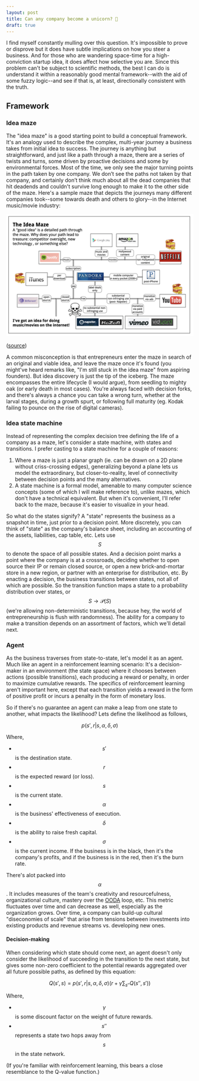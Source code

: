 ```yaml
---
layout: post
title: Can any company become a unicorn? 🦄
draft: true
---
```


I find myself constantly mulling over this question. It's impossible to prove or disprove but it does have subtle implications on how you steer a business. And for those who are wandering space-time for a high-conviction startup idea, it does affect how selective you are. Since this problem can't be subject to scientific methods, the best I can do is understand it within a reasonably good mental framework--with the aid of some fuzzy logic--and see if that is, at least, directionally consistent with the truth.

## Framework

### Idea maze

The "idea maze" is a good starting point to build a conceptual framework. It's an analogy used to describe the complex, multi-year journey a business takes from initial idea to success. The journey is anything but straightforward, and just like a path through a maze, there are a series of twists and turns, some driven by proactive decisions and some by environmental forces. Most of the time, we only see the major turning points in the path taken by one company. We don’t see the paths not taken by that company, and certainly don’t think much about all the dead companies that hit deadends and couldn't survive long enough to make it to the other side of the maze. Here's a sample maze that depicts the journeys many different companies took--some towards death and others to glory--in the Internet music/movie industry:

![Idea maze example.](/assets/images/idea_maze_example.png)

([source](https://spark-public.s3.amazonaws.com/startup/lecture_slides/lecture5-market-wireframing-design.pdf))

A common misconception is that entrepreneurs enter the maze in search of an original and viable idea, and leave the maze once it's found (you might've heard remarks like, "I'm still stuck in the idea maze" from aspiring founders). But idea discovery is just the tip of the iceberg. The maze encompasses the entire lifecycle (I would argue), from seedling to mighty oak (or early death in most cases). You're always faced with decision forks, and there's always a chance you can take a wrong turn, whether at the larval stages, during a growth spurt, or following full maturity (eg. Kodak failing to pounce on the rise of digital cameras).

### Idea state machine

Instead of representing the complex decision tree defining the life of a company as a maze, let's consider a state machine, with states and transitions. I prefer casting to a state machine for a couple of reasons:
1. Where a maze is just a planar graph (ie. can be drawn on a 2D plane without criss-crossing edges), generalizing beyond a plane lets us model the extraordinary, but closer-to-reality, level of connectivity between decision points and the many alternatives.
2. A state machine is a formal model, amenable to many computer science concepts (some of which I will make reference to), unlike mazes, which don't have a technical equivalent.
But when it's convenient, I'll refer back to the maze, because it's easier to visualize in your head. 

So what do the states signify? A "state" represents the business as a snapshot in time, just prior to a decision point. More discretely, you can think of "state" as the company's balance sheet, including an accounting of the assets, liabilities, cap table, etc. Lets use $$S$$ to denote the space of all possible states. And a decision point marks a point where the company is at a crossroads, deciding whether to open source their IP or remain closed source, or open a new brick-and-mortar store in a new region, or partner with an enterprise for distribution, etc. By enacting a decision, the business transitions between states, not all of which are possible. So the transition function maps a state to a probability distribution over states, or $$S \rightarrow \mathcal{P}(S)$$ (we're allowing non-deterministic transitions, because hey, the world of entrepreneurship is flush with randomness). The ability for a company to make a transition depends on an assortment of factors, which we'll detail next.

### Agent

As the business traverses from state-to-state, let's model it as an agent. Much like an agent in a reinforcement learning scenario: It's a decision-maker in an environment (the state space) where it chooses between actions (possible transitions), each producing a reward or penalty, in order to maximize cumulative rewards. The specifics of reinforcement learning aren't important here, except that each transition yields a reward in the form of positive profit or incurs a penalty in the form of monetary loss.

So if there's no guarantee an agent can make a leap from one state to another, what impacts the likelihood? Lets define the likelihood as follows,

$$p(s', r | s, \alpha, \delta, \sigma)$$

Where,

* $$s'$$ is the destination state.
* $$r$$ is the expected reward (or loss).
* $$s$$ is the current state.
* $$\alpha$$ is the business' effectiveness of execution. 
* $$\delta$$ is the ability to raise fresh capital.
* $$\sigma$$ is the current income. If the business is in the black, then it's the company's profits, and if the business is in the red, then it's the burn rate.

There's alot packed into $$\alpha$$. It includes measures of the team's creativity and resourcefulness, organizational culture, mastery over the [OODA](https://en.wikipedia.org/wiki/OODA_loop) loop, etc. This metric fluctuates over time and can decrease as well, especially as the organization grows. Over time, a company can build-up cultural "diseconomies of scale" that arise from tensions between investments into existing products and revenue streams vs. developing new ones.

#### Decision-making

When considering which state should come next, an agent doesn't only consider the likelihood of succeeding in the transition to the next state, but gives some non-zero coefficient to the potential rewards aggregated over all future possible paths, as defined by this equation:

$$Q(s', s) = p(s', r | s, \alpha, \delta, \sigma)(r + \gamma \sum_{s''}Q(s'', s'))$$

Where,

* $$\gamma$$ is some discount factor on the weight of future rewards.
* $$s''$$ represents a state two hops away from $$s$$ in the state network.

(If you're familiar with reinforcement learning, this bears a close resemblance to the Q-value function.)

